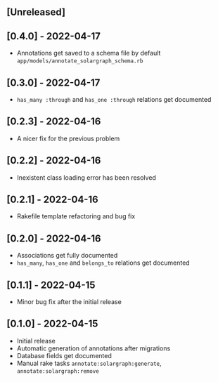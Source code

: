 ## [Unreleased]

## [0.4.0] - 2022-04-17

- Annotations get saved to a schema file by default `app/models/annotate_solargraph_schema.rb`

## [0.3.0] - 2022-04-17

- `has_many :through` and `has_one :through` relations get documented

## [0.2.3] - 2022-04-16

- A nicer fix for the previous problem

## [0.2.2] - 2022-04-16

- Inexistent class loading error has been resolved

## [0.2.1] - 2022-04-16

- Rakefile template refactoring and bug fix

## [0.2.0] - 2022-04-16

- Associations get fully documented
- `has_many`, `has_one` and `belongs_to` relations get documented

## [0.1.1] - 2022-04-15

- Minor bug fix after the initial release

## [0.1.0] - 2022-04-15

- Initial release
- Automatic generation of annotations after migrations
- Database fields get documented
- Manual rake tasks `annotate:solargraph:generate`, `annotate:solargraph:remove`
